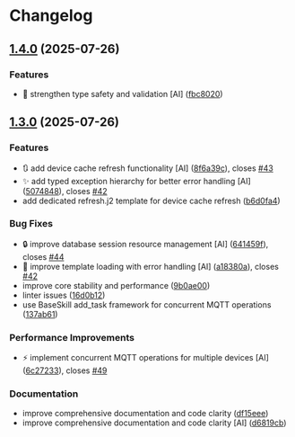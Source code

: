 # Changelog

## [1.4.0](https://github.com/stkr22/private-assistant-switch-skill-py/compare/v1.3.0...v1.4.0) (2025-07-26)


### Features

* :safety_vest: strengthen type safety and validation [AI] ([fbc8020](https://github.com/stkr22/private-assistant-switch-skill-py/commit/fbc802005698c2e1159dea44309169a98208efb6))

## [1.3.0](https://github.com/stkr22/private-assistant-switch-skill-py/compare/v1.2.1...v1.3.0) (2025-07-26)


### Features

* :arrows_clockwise: add device cache refresh functionality [AI] ([8f6a39c](https://github.com/stkr22/private-assistant-switch-skill-py/commit/8f6a39c0cf319f2cd8fa51010f48545ef894fb78)), closes [#43](https://github.com/stkr22/private-assistant-switch-skill-py/issues/43)
* :sparkles: add typed exception hierarchy for better error handling [AI] ([5074848](https://github.com/stkr22/private-assistant-switch-skill-py/commit/5074848b4368c7d84f87002d933c632aec54b6bb)), closes [#42](https://github.com/stkr22/private-assistant-switch-skill-py/issues/42)
* add dedicated refresh.j2 template for device cache refresh ([b6d0fa4](https://github.com/stkr22/private-assistant-switch-skill-py/commit/b6d0fa4a0f3bd352edad5643af2da1a89aa000a9))


### Bug Fixes

* :lock: improve database session resource management [AI] ([641459f](https://github.com/stkr22/private-assistant-switch-skill-py/commit/641459f0233cbeff94e4530861da6aeffe420ad7)), closes [#44](https://github.com/stkr22/private-assistant-switch-skill-py/issues/44)
* :wrench: improve template loading with error handling [AI] ([a18380a](https://github.com/stkr22/private-assistant-switch-skill-py/commit/a18380aaef1e6d9a339ccadf61492ee11b9ef2d7)), closes [#42](https://github.com/stkr22/private-assistant-switch-skill-py/issues/42)
* improve core stability and performance ([9b0ae00](https://github.com/stkr22/private-assistant-switch-skill-py/commit/9b0ae008444a4c9fed881db9ae8ce66a520f00c4))
* linter issues ([16d0b12](https://github.com/stkr22/private-assistant-switch-skill-py/commit/16d0b129b7b8af12eb9320f8e984e16253ae3595))
* use BaseSkill add_task framework for concurrent MQTT operations ([137ab61](https://github.com/stkr22/private-assistant-switch-skill-py/commit/137ab61c413e758096169a5b05e9a4d33d1821ee))


### Performance Improvements

* :zap: implement concurrent MQTT operations for multiple devices [AI] ([6c27233](https://github.com/stkr22/private-assistant-switch-skill-py/commit/6c2723360da05ffe57e996d232d1098ac75d429e)), closes [#49](https://github.com/stkr22/private-assistant-switch-skill-py/issues/49)


### Documentation

* improve comprehensive documentation and code clarity ([df15eee](https://github.com/stkr22/private-assistant-switch-skill-py/commit/df15eeed3a484ccc872cd7ce4fa75afaeda23803))
* improve comprehensive documentation and code clarity [AI] ([d6819cb](https://github.com/stkr22/private-assistant-switch-skill-py/commit/d6819cb565791c8e24b36cfe8bfe5609daaaeeca))
